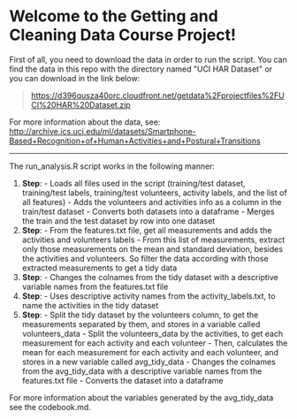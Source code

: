Welcome to the Getting and Cleaning Data Course Project!
===================

First of all, you need to download the data in order to run the script. You can find the data in this repo with the directory named "UCI HAR Dataset" or you can download in the link below:

>https://d396qusza40orc.cloudfront.net/getdata%2Fprojectfiles%2FUCI%20HAR%20Dataset.zip

For more information about the data, see:
http://archive.ics.uci.edu/ml/datasets/Smartphone-Based+Recognition+of+Human+Activities+and+Postural+Transitions

----------
The run_analysis.R script works in the following manner: 

 1. **Step**:
		- Loads all files used in the script (training/test dataset, training/test labels, training/test volunteers, activity labels, and the list of all features)
		- Adds the volunteers and activities info as a column in the train/test dataset
		- Converts both datasets into a dataframe
		- Merges the train and the test dataset by row into one dataset
 2. **Step**:
        - From the features.txt file, get all measurements and adds the activities and volunteers labels
        - From this list of measurements, extract only those measurements on the mean and standard deviation, besides the activities and volunteers. So filter the data according with those extracted measurements to get a tidy data 
 3. **Step**:
         - Changes the colnames from the tidy dataset with a descriptive variable names from the features.txt file 
 4. **Step**:
         - Uses descriptive activity names from the activity_labels.txt, to name the activities in the tidy dataset
 5. **Step**: 
         - Split the tidy dataset by the volunteers column, to get the measurements separated by them, and stores in a variable called volunteers_data
         - Split the volunteers_data by the activities,  to get each measurement for each activity and each volunteer
         - Then, calculates the mean for each measurement for each activity and each volunteer, and stores in a new variable called avg_tidy_data
         - Changes the colnames from the avg_tidy_data with a descriptive variable names from the features.txt file 
         - Converts the dataset into a dataframe

For more information about the variables generated by the avg_tidy_data see the codebook.md. 

